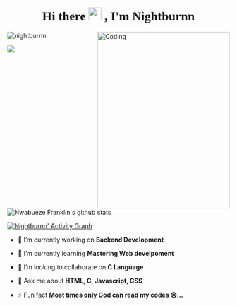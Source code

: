 <h1 style="font-family:script;" align="center"> Hi there <img src="https://github.com/TheDudeThatCode/TheDudeThatCode/blob/master/Assets/Hi.gif" width="29px">
, I'm Nightburnn</h1>
<img align="right" alt="Coding" width="300" height="400" src="https://media.tenor.com/AlUkiGkR2j8AAAAM/new-game-ahagon-umiko-programming.gif">
<p align="left"> <img src="https://komarev.com/ghpvc/?username=Nightburnn&label=Profile%20views&color=0e75b6&style=flat" alt="nightburnn" /> </p>
<p><img align="center" src="https://github-readme-stats.vercel.app/api/top-langs/?username=Nightburnn&layout=compact&theme=dark&hide_border=false" /></p>
<p><img align="center" src="https://github-readme-stats.vercel.app/api?username=Nightburnn&show_icons=true&include_all_commits=true&count_private=true&layout=compact&theme=dark&hide_border=false&border_radius=2&hide=contribs" alt="Nwabueze Franklin's github stats" /></p>



<a href="https://github.com/Nightburnn/github-readme-activity-graph"><img alt="Nightburnn' Activity Graph" src="https://activity-graph.herokuapp.com/graph?username=Nightburnn&bg_color=0D1117&color=5BCDEC&line=5BCDEC&point=FFFFFF&hide_border=true" /></a>
<br/>


- 🔭 I’m currently working on **Backend Development**

- 🌱 I’m currently learning **Mastering Web develpoment**

- 👯 I’m looking to collaborate on **C Language**

- 💬 Ask me about **HTML, C, Javascript, CSS**

- ⚡ Fun fact **Most times only God can read my codes 😢...**

</p>

<!--
**Nightburnn/Nightburnn** is a ✨ _special_ ✨ repository because its `README.md` (this file) appears on your GitHub profile.

Here are some ideas to get you started:

- 🔭 I’m currently working on ...
- 🌱 I’m currently learning ...
- 👯 I’m looking to collaborate on ...
- 🤔 I’m looking for help with ...
- 💬 Ask me about ...
- 📫 How to reach me: ...
- 😄 Pronouns: ...
- ⚡ Fun fact: ...
-->
